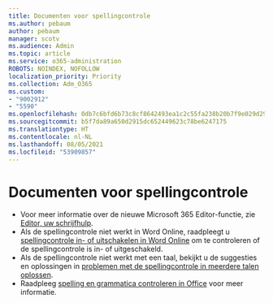 ```yaml
---
title: Documenten voor spellingcontrole
ms.author: pebaum
author: pebaum
manager: scotv
ms.audience: Admin
ms.topic: article
ms.service: o365-administration
ROBOTS: NOINDEX, NOFOLLOW
localization_priority: Priority
ms.collection: Adm_O365
ms.custom:
- "9002912"
- "5590"
ms.openlocfilehash: 0db7c6bfd6b73c8cf8642493ea1c2c55fa238b20b7f9e029d290339b9b30c126
ms.sourcegitcommit: b5f7da89a650d2915dc652449623c78be6247175
ms.translationtype: HT
ms.contentlocale: nl-NL
ms.lasthandoff: 08/05/2021
ms.locfileid: "53909857"
---
```

# <a name="spell-check-documents"></a>Documenten voor spellingcontrole

- Voor meer informatie over de nieuwe Microsoft 365 Editor-functie, zie [Editor, uw schrijfhulp](https://support.office.com/article/microsoft-editor-checks-grammar-and-more-in-documents-mail-and-the-web-91ecbe1b-d021-4e9e-a82e-abc4cd7163d7).
- Als de spellingcontrole niet werkt in Word Online, raadpleegt u [spellingcontrole in- of uitschakelen in Word Online](https://support.office.com/article/Turn-spell-check-on-or-off-in-Word-Online-fe0b5644-10e6-4e61-b661-441bff362a84) om te controleren of de spellingcontrole is in- of uitgeschakeld.
- Als de spellingcontrole niet werkt met een taal, bekijkt u de suggesties en oplossingen in [problemen met de spellingcontrole in meerdere talen oplossen](https://support.office.com/article/troubleshoot-checking-spelling-and-grammar-in-multiple-languages-b887ad70-b15a-43f4-89bb-a41d18026e20).
- Raadpleeg [spelling en grammatica controleren in Office](https://support.office.com/article/check-spelling-and-grammar-in-office-5cdeced7-d81d-47de-9096-efd0ee909227) voor meer informatie.
